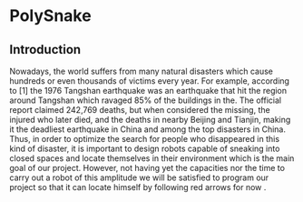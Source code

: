 # PolySnake

## Introduction

Nowadays, the world suffers from many natural disasters which cause hundreds or even thousands of victims every year. For example, according to [1] the 1976 Tangshan earthquake was an earthquake that hit the region around Tangshan which ravaged 85% of the buildings in the. The official report claimed 242,769 deaths, but when considered the missing, the injured who later died, and the deaths in nearby Beijing and Tianjin, making it the deadliest earthquake in China and among the top disasters in China. 
Thus, in order to optimize the search for people who disappeared in this kind of disaster, it is important to design robots capable of sneaking into closed spaces and locate themselves in their environment which is the main goal of our project.
However, not having yet the capacities nor the time to carry out a robot of this amplitude we will be satisfied to program our project so that it can locate himself by following red arrows for now .